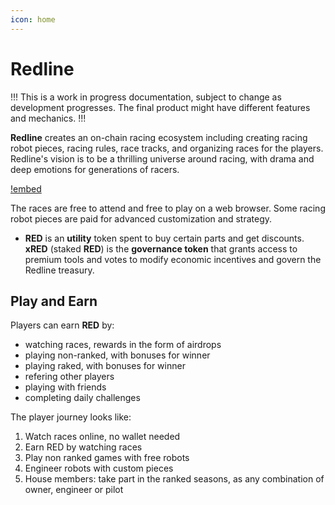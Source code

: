 ```yaml
---
icon: home
---
```

# Redline


!!!
This is a work in progress documentation, subject to change as development progresses. The final product might have different features and mechanics.
!!!

**Redline** creates an on-chain racing ecosystem including creating racing robot pieces, racing rules, race tracks, and organizing races for the players. Redline's vision is to be a thrilling universe around racing, with drama and deep emotions for generations of racers.

[!embed](https://www.youtube.com/watch?v=3_8jvCF8vMQ)

The races are free to attend and free to play on a web browser. Some racing robot pieces are paid for advanced customization and strategy.

- **RED** is an **utility** token spent to buy certain parts and get discounts. **xRED** (staked **RED**) is the **governance token** that grants access to premium tools and votes to modify economic incentives and govern the Redline treasury.


## Play and Earn

Players can earn **RED** by:
- watching races, rewards in the form of airdrops
- playing non-ranked, with bonuses for winner
- playing raked, with bonuses for winner
- refering other players
- playing with friends
- completing daily challenges

The player journey looks like:

1. Watch races online, no wallet needed
2. Earn RED by watching races
3. Play non ranked games with free robots
4. Engineer robots with custom pieces
5. House members: take part in the ranked seasons, as any combination of owner, engineer or pilot


